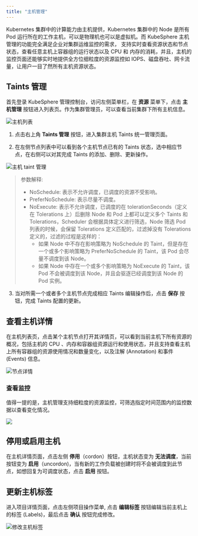 ```yaml
---
title: "主机管理"
---
```


Kubernetes 集群中的计算能力由主机提供，Kubernetes 集群中的 Node 是所有 Pod 运行所在的工作主机，可以是物理机也可以是虚拟机。而 KubeSphere 主机管理的功能完全满足企业对集群运维监控的需求， 支持实时查看资源状态和节点状态，查看任意主机上容器组的运行状态以及 CPU 和 内存的消耗，并且，主机的监控页面还能够实时地提供全方位细粒度的资源监控如 IOPS、磁盘吞吐、网卡流量，让用户一目了然所有主机资源状态。

## Taints 管理      

首先登录 KubeSphere 管理控制台，访问左侧菜单栏，在 **资源** 菜单下，点击 **主机管理** 按钮进入列表页。作为集群管理员，可以查看当前集群下所有主机信息。

![主机列表](/ae-node_lists.png)

1. 点击右上角 **Taints 管理** 按钮，进入集群主机 Taints 统一管理页面。

2. 在左侧节点列表中可以看到各个主机节点已有的 Taints 状态，选中相应节点，在右侧可以对其完成 Taints 的添加、删除、更新操作。

![主机 taint 管理](/ae-node_taints.png)

> 参数解释:
> - NoSchedule: 表示不允许调度，已调度的资源不受影响。
> - PreferNoSchedule: 表示尽量不调度。
> - NoExecute: 表示不允许调度，已调度的在 tolerationSeconds（定义在 Tolerations 上）后删除
> Node 和 Pod 上都可以定义多个 Taints 和 Tolerations，Scheduler 会根据具体定义进行筛选，Node 筛选 Pod 列表的时候，会保留 Tolerations 定义匹配的，过滤掉没有 Tolerations 定义的，过滤的过程是这样的：
>   * 如果 Node 中不存在影响策略为 NoSchedule 的 Taint，但是存在一个或多个影响策略为 PreferNoSchedule 的 Taint，该 Pod 会尽量不调度到该 Node。
>   * 如果 Node 中存在一个或多个影响策略为 NoExecute 的 Taint，该 Pod 不会被调度到该 Node，并且会驱逐已经调度到该 Node 的 Pod 实例。


3. 当对所需一个或者多个主机节点完成相应 Taints 编辑操作后，点击 **保存** 按钮，完成 Taints 配置的更新。
  

## 查看主机详情  

在主机列表页，点击某个主机节点打开其详情页，可以看到当前主机下所有资源的概况，包括主机的 CPU 、内存和容器组资源运行和使用状态，并且支持查看主机上所有容器组的资源使用情况和数量变化，以及注解 (Annotation) 和事件 (Events) 信息。

![节点详情](/ae-node_detail.png) 

### 查看监控

值得一提的是，主机管理支持细粒度的资源监控，可筛选指定时间范围内的监控数据以查看变化情况。

![](/ae-monitor-details.png)

## 停用或启用主机

在主机详情页面，点击左侧 **停用**（cordon）按钮，主机状态变为 **无法调度**，当前按钮变为 **启用**（uncordon)，当有新的工作负载被创建时将不会被调度到此节点，如想回复为可调度状态，点击 **启用** 按钮。

## 更新主机标签 

进入项目详情页面，点击左侧项目操作菜单, 点击 **编辑标签** 按钮编辑当前主机上的标签 (Labels)，最后点击 **确认** 按钮完成修改。

![修改主机标签](/ae-node_labels_edit.png)